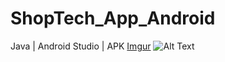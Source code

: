 # ShopTech_App_Android
Java | Android Studio | APK 
[Imgur](https://i.imgur.com/M5fyb4q.gifv)
![Alt Text](https://i.imgur.com/cfHPJhF.gif)
